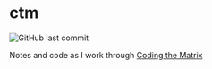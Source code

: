 # ctm

<!-- start badges -->
![GitHub last commit](https://img.shields.io/github/last-commit/ekholme/ctm)
<!-- end badges -->

Notes and code as I work through [Coding the Matrix](https://www.amazon.com/Coding-Matrix-Algebra-Applications-Computer/dp/0615880991)